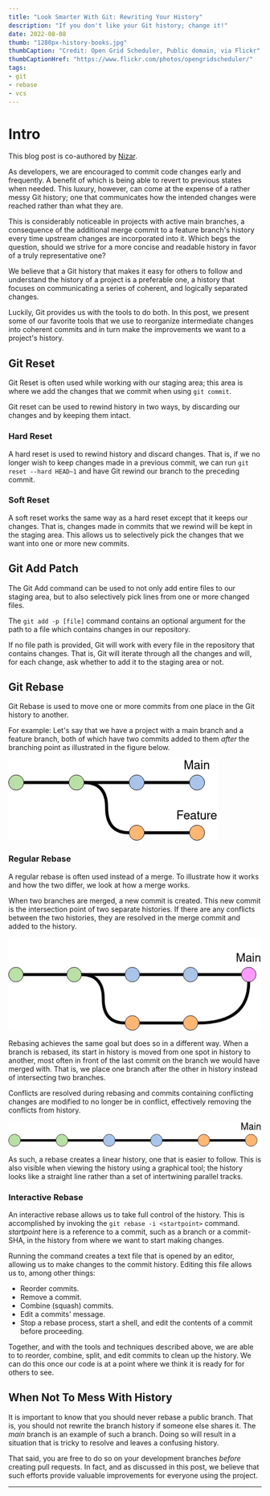 ```yaml
---
title: "Look Smarter With Git: Rewriting Your History"
description: "If you don't like your Git history; change it!"
date: 2022-08-08
thumb: "1280px-history-books.jpg"
thumbCaption: "Credit: Open Grid Scheduler, Public domain, via Flickr"
thumbCaptionHref: "https://www.flickr.com/photos/opengridscheduler/"
tags:
- git
- rebase
- vcs
---
```

# Intro
This blog post is co-authored by [Nizar](https://nizar.se).

As developers, we are encouraged to commit code changes early and frequently. A benefit of which is being able to revert to previous states when needed. This luxury, however, can come at the expense of a rather messy Git history; one that communicates how the intended changes were reached rather than what they are.

This is considerably noticeable in projects with active main branches, a consequence of the additional merge commit to a feature branch's history every time upstream changes are incorporated into it. Which begs the question, should we strive for a more concise and readable history in favor of a truly representative one?

We believe that a Git history that makes it easy for others to follow and understand the history of a project is a preferable one, a history that focuses on communicating a series of coherent, and logically separated changes.

Luckily, Git provides us with the tools to do both. In this post, we present some of our favorite tools that we use to reorganize intermediate changes into coherent commits and in turn make the improvements we want to a project's history.

## Git Reset
Git Reset is often used while working with our staging area; this area is where we add the changes that we commit when using `git commit`.

Git reset can be used to rewind history in two ways, by discarding our changes and by keeping them intact.

### Hard Reset
A hard reset is used to rewind history and discard changes. That is, if we no longer wish to keep changes made in a previous commit, we can run `git reset --hard HEAD~1` and have Git rewind our branch to the preceding commit.

### Soft Reset
A soft reset works the same way as a hard reset except that it keeps our changes. That is, changes made in commits that we rewind will be kept in the staging area. This allows us to selectively pick the changes that we want into one or more new commits.

## Git Add Patch
The Git Add command can be used to not only add entire files to our staging area, but to also selectively pick lines from one or more changed files.

The `git add -p [file]` command contains an optional argument for the path to a file which contains changes in our repository.

If no file path is provided, Git will work with every file in the repository that contains changes. That is, Git will iterate through all the changes and will, for each change, ask whether to add it to the staging area or not.

## Git Rebase
Git Rebase is used to move one or more commits from one place in the Git history to another.

For example: Let's say that we have a project with a main branch and a feature branch, both of which have two commits added to them _after_ the branching point as illustrated in the figure below.

![Git history with two diverging branches](git-history-initial-state.webp)

### Regular Rebase
A regular rebase is often used instead of a merge. To illustrate how it works and how the two differ, we look at how a merge works.

When two branches are merged, a new commit is created. This new commit is the intersection point of two separate histories. If there are any conflicts between the two histories, they are resolved in the merge commit and added to the history.

![Git history with two diverging branches](git-history-merged.webp)

Rebasing achieves the same goal but does so in a different way. When a branch is rebased, its start in history is moved from one spot in history to another, most often in front of the last commit on the branch we would have merged with. That is, we place one branch after the other in history instead of intersecting two branches.

Conflicts are resolved during rebasing and commits containing conflicting changes
are modified to no longer be in conflict, effectively removing the conflicts from history.

![Git history with two diverging branches](git-history-rebased.webp)

As such, a rebase creates a linear history, one that is easier to follow. This is also visible when viewing the history using a graphical tool; the history looks like a straight line rather than a set of intertwining parallel tracks.

### Interactive Rebase
An interactive rebase allows us to take full control of the history. This is accomplished by invoking the `git rebase -i <startpoint>` command. _startpoint_ here is a reference to a commit, such as a branch or a commit-SHA, in the history from where we want to start making changes.

Running the command creates a text file that is opened by an editor, allowing us to make changes to the commit history. Editing this file allows us to, among other things:

* Reorder commits.
* Remove a commit.
* Combine (squash) commits.
* Edit a commits' message.
* Stop a rebase process, start a shell, and edit the contents of a commit before proceeding.

Together, and with the tools and techniques described above, we are able to to reorder, combine, split, and edit commits to clean up the history. We can do this once our code is at a point where we think it is ready for for others to see.

## When Not To Mess With History
It is important to know that you should never rebase a public branch. That is, you should not rewrite the branch history if someone else shares it. The _main_ branch is an example of such a branch. Doing so will result in a situation that is tricky to resolve and leaves a confusing history.

That said, you are free to do so on your development branches _before_ creating pull requests. In fact, and as discussed in this post, we believe that such efforts provide valuable improvements for everyone using the project.

---